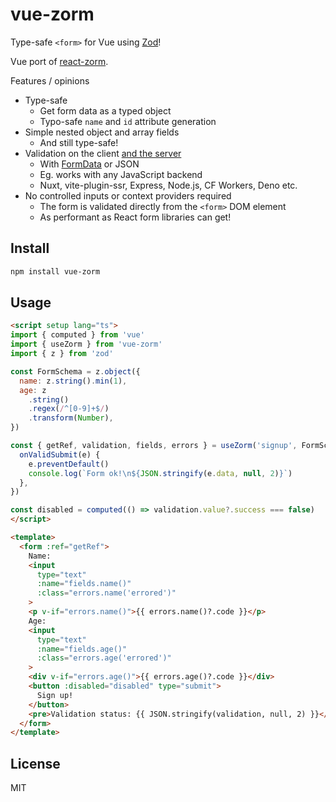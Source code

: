 # vue-zorm

Type-safe `<form>` for Vue using [Zod](https://github.com/colinhacks/zod)!

Vue port of [react-zorm](https://github.com/esamattis/react-zorm).

Features / opinions

-   Type-safe
    -   Get form data as a typed object
    -   Typo-safe `name` and `id` attribute generation
-   Simple nested object and array fields
    -   And still type-safe!
-   Validation on the client [and the server](#server-side-validation)
    -   With [FormData](https://developer.mozilla.org/en-US/docs/Web/API/FormData) or JSON
    -   Eg. works with any JavaScript backend
    -   Nuxt, vite-plugin-ssr, Express, Node.js, CF Workers, Deno etc.
-   No controlled inputs or context providers required
    -   The form is validated directly from the `<form>` DOM element
    -   As performant as React form libraries can get!

## Install

```bash
npm install vue-zorm
```

## Usage

```html
<script setup lang="ts">
import { computed } from 'vue'
import { useZorm } from 'vue-zorm'
import { z } from 'zod'

const FormSchema = z.object({
  name: z.string().min(1),
  age: z
    .string()
    .regex(/^[0-9]+$/)
    .transform(Number),
})

const { getRef, validation, fields, errors } = useZorm('signup', FormSchema, {
  onValidSubmit(e) {
    e.preventDefault()
    console.log(`Form ok!\n${JSON.stringify(e.data, null, 2)}`)
  },
})

const disabled = computed(() => validation.value?.success === false)
</script>

<template>
  <form :ref="getRef">
    Name:
    <input
      type="text"
      :name="fields.name()"
      :class="errors.name('errored')"
    >
    <p v-if="errors.name()">{{ errors.name()?.code }}</p>
    Age: 
    <input
      type="text"
      :name="fields.age()"
      :class="errors.age('errored')"
    >
    <div v-if="errors.age()">{{ errors.age()?.code }}</div>
    <button :disabled="disabled" type="submit">
      Sign up!
    </button>
    <pre>Validation status: {{ JSON.stringify(validation, null, 2) }}</pre>
  </form>
</template>
```

## License

MIT
